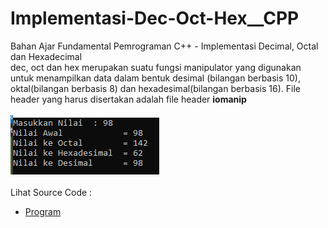 # Implementasi-Dec-Oct-Hex__CPP
Bahan Ajar Fundamental Pemrograman C++ - Implementasi Decimal, Octal dan Hexadecimal<br>
dec, oct dan hex merupakan suatu fungsi manipulator yang digunakan untuk menampilkan data dalam bentuk desimal (bilangan berbasis 10), oktal(bilangan berbasis 8) dan hexadesimal(bilangan berbasis 16). File header yang harus disertakan adalah file header <b>iomanip</b><br>
<br>
<img src="https://github.com/RizkyKhapidsyah/Implementasi-Dec-Oct-Hex__CPP/blob/master/Implementasi-Dec-Oct-Hex__CPP/Result/001.PNG"><br><br>
Lihat Source Code : <br>
- <a href="https://github.com/RizkyKhapidsyah/Implementasi-Dec-Oct-Hex__CPP/blob/master/Implementasi-Dec-Oct-Hex__CPP/Source.cpp">Program</a>
